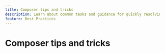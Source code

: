 ```yaml
---
title: Composer tips and tricks
description: Learn about common tasks and guidance for quickly resolving issues.
feature: Best Practices
---
```


# Composer tips and tricks
